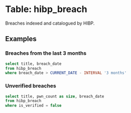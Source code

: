# Table: hibp_breach

Breaches indexed and catalogued by HIBP.

## Examples

### Breaches from the last 3 months

```sql
select title, breach_date
from hibp_breach
where breach_date > CURRENT_DATE - INTERVAL '3 months'
```

### Unverified breaches

```sql
select title, pwn_count as size, breach_date
from hibp_breach
where is_verified = false
```
